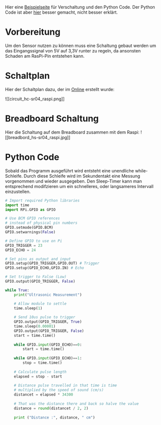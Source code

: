 Hier eine [Beispielseite](https://robocraze.com/blogs/post/interfacing-ultrasonic-sensor-with-raspberry-pi-4-gpio) für Verschaltung und den Python Code.
Der Python Code ist aber [hier](https://forums.raspberrypi.com/viewtopic.php?t=233824) besser gemacht, nicht besser erklärt.

# Vorbereitung
Um den Sensor nutzen zu können muss eine Schaltung gebaut werden um das Eingangssignal von 5V auf 3,3V runter zu regeln, da ansonsten Schaden am RasPi-Pin entstehen kann.

# Schaltplan
Hier der Schaltplan dazu, der im [Online](https://www.circuit-diagram.org/editor/) erstellt wurde:

![[circuit_hc-sr04_raspi.png]]

# Breadboard Schaltung

Hier die Schaltung auf dem Breadboard zusammen mit dem Raspi:
![[breadbord_hs-sr04_raspi.jpg]]

# Python Code

Sobald das Programm ausgeführt wird entsteht eine unendliche while-Schleife.
Durch diese Schleife wird im Sekundentakt eine Messung vorgenommen und wieder ausgegeben. Den Sleep-Timer kann man entsprechend modifzieren um ein schnelleres, oder langsameres Intervall einzustellen.

```python
# Import required Python libraries
import time
import RPi.GPIO as GPIO

# Use BCM GPIO references
# instead of physical pin numbers
GPIO.setmode(GPIO.BCM)
GPIO.setwarnings(False)

# Define GPIO to use on Pi
GPIO_TRIGGER = 23
GPIO_ECHO = 24

# Set pins as output and input
GPIO.setup(GPIO_TRIGGER,GPIO.OUT) # Trigger
GPIO.setup(GPIO_ECHO,GPIO.IN) # Echo

# Set trigger to False (Low)
GPIO.output(GPIO_TRIGGER, False)

while True:
	print("Ultrasonic Measurement")

	# Allow module to settle
	time.sleep(1)
	
	# Send 10us pulse to trigger
	GPIO.output(GPIO_TRIGGER, True)
	time.sleep(0.00001)
	GPIO.output(GPIO_TRIGGER, False)
	start = time.time()
	
	while GPIO.input(GPIO_ECHO)==0:
		start = time.time()
	
	while GPIO.input(GPIO_ECHO)==1:
		stop = time.time()
		
	# Calculate pulse length
	elapsed = stop - start
	
	# Distance pulse travelled in that time is time
	# multiplied by the speed of sound (cm/s)
	distancet = elapsed * 34300
	
	# That was the distance there and back so halve the value
	distance = round(distancet / 2, 2)
	
	print ("Distance :", distance, " cm")
```

